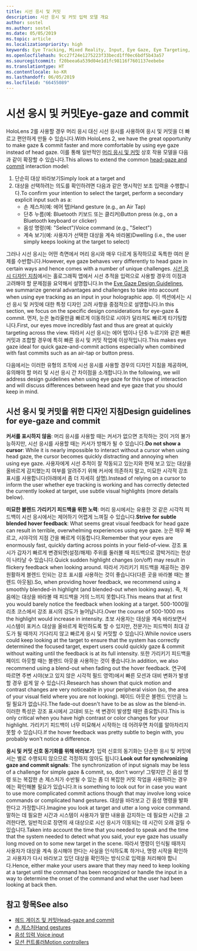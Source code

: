 ```yaml
---
title: 시선 응시 및 커밋
description: 시선 응시 및 커밋 입력 모델 개요
author: sostel
ms.author: sostel
ms.date: 05/05/2019
ms.topic: article
ms.localizationpriority: high
keywords: Eye Tracking, Mixed Reality, Input, Eye Gaze, Eye Targeting, HoloLens 2, Eye-based Selection
ms.openlocfilehash: 9cc27f24e1275223f33becd1ff0ec6bdf5b43a57
ms.sourcegitcommit: f20beea6a539d04e1d1fc98116f7601137eebebe
ms.translationtype: HT
ms.contentlocale: ko-KR
ms.lasthandoff: 06/05/2019
ms.locfileid: "66455089"
---
```

# <a name="eye-gaze-and-commit"></a><span data-ttu-id="e2e6c-104">시선 응시 및 커밋</span><span class="sxs-lookup"><span data-stu-id="e2e6c-104">Eye-gaze and commit</span></span>
<span data-ttu-id="e2e6c-105">HoloLens 2를 사용할 경우 머리 응시 대신 시선 응시를 사용하여 응시 및 커밋을 더 빠르고 편안하게 만들 수 있습니다.</span><span class="sxs-lookup"><span data-stu-id="e2e6c-105">With HoloLens 2, we have the great opportunity to make gaze & commit faster and more comfortable by using eye gaze instead of head gaze.</span></span> <span data-ttu-id="e2e6c-106">이를 통해 일반적인 [머리 응시 및 커밋](gaze-and-commit.md) 상호 작용 모델을 다음과 같이 확장할 수 있습니다.</span><span class="sxs-lookup"><span data-stu-id="e2e6c-106">This allows to extend the common [head-gaze and commit](gaze-and-commit.md) interaction model:</span></span> 
1. <span data-ttu-id="e2e6c-107">단순히 대상 바라보기</span><span class="sxs-lookup"><span data-stu-id="e2e6c-107">Simply look at a target and</span></span> 
2. <span data-ttu-id="e2e6c-108">대상을 선택하려는 의도를 확인하려면 다음과 같은 명시적인 보조 입력을 수행합니다.</span><span class="sxs-lookup"><span data-stu-id="e2e6c-108">To confirm your intention to select the target, perform a secondary explicit input such as a:</span></span>  
   - <span data-ttu-id="e2e6c-109">손 제스처(예: 에어 탭)</span><span class="sxs-lookup"><span data-stu-id="e2e6c-109">Hand gesture (e.g., an Air Tap)</span></span>
   - <span data-ttu-id="e2e6c-110">단추 누름(예: Bluetooth 키보드 또는 클리커)</span><span class="sxs-lookup"><span data-stu-id="e2e6c-110">Button press (e.g., on a Bluetooth keyboard or clicker)</span></span>
   - <span data-ttu-id="e2e6c-111">음성 명령(예: "Select")</span><span class="sxs-lookup"><span data-stu-id="e2e6c-111">Voice command (e.g., "Select")</span></span>
   - <span data-ttu-id="e2e6c-112">계속 보기(예: 사용자가 선택한 대상을 계속 바라봄)</span><span class="sxs-lookup"><span data-stu-id="e2e6c-112">Dwelling (i.e., the user simply keeps looking at the target to select)</span></span>

<span data-ttu-id="e2e6c-113">그러나 시선 응시는 어떤 측면에서 머리 응시와 매우 다르게 동작하므로 독특한 여러 문제를 수반합니다.</span><span class="sxs-lookup"><span data-stu-id="e2e6c-113">However, eye gaze behaves very differently to head gaze in certain ways and hence comes with a number of unique challenges.</span></span> <span data-ttu-id="e2e6c-114">[시선 응시 디자인 지침](eye-tracking.md)에서는 홀로그래픽 앱에서 시선 추적을 입력으로 사용할 경우의 이점과 고려해야 할 문제점을 요약해서 설명합니다.</span><span class="sxs-lookup"><span data-stu-id="e2e6c-114">In the [Eye Gaze Design Guidelines](eye-tracking.md), we summarize general advantages and challenges to take into account when using eye tracking as an input in your holographic app.</span></span> <span data-ttu-id="e2e6c-115">이 섹션에서는 시선 응시 및 커밋에 대한 특정 디자인 고려 사항을 중점적으로 설명합니다.</span><span class="sxs-lookup"><span data-stu-id="e2e6c-115">In this section, we focus on the specific design considerations for eye-gaze & commit.</span></span>
<span data-ttu-id="e2e6c-116">먼저, 눈은 놀라울만큼 빠르게 이동하므로 시야가 달라져도 빠르게 타기팅합니다.</span><span class="sxs-lookup"><span data-stu-id="e2e6c-116">First, our eyes move incredibly fast and thus are great at quickly targeting across the view.</span></span> <span data-ttu-id="e2e6c-117">따라서 시선 응시는 에어 탭이나 단추 누르기와 같은 빠른 커밋과 조합할 경우에 특히 빠른 응시 및 커밋 작업에 이상적입니다.</span><span class="sxs-lookup"><span data-stu-id="e2e6c-117">This makes eye gaze ideal for quick gaze-and-commit actions especially when combined with fast commits such as an air-tap or button press.</span></span>
   
<span data-ttu-id="e2e6c-118">다음에서는 이러한 유형의 조작에 시선 응시를 사용할 경우의 디자인 지침을 제공하며, 유의해야 할 머리 및 시선 응시 간 차이점을 소개합니다.</span><span class="sxs-lookup"><span data-stu-id="e2e6c-118">In the following, we will address design guidelines when using eye gaze for this type of interaction and will discuss differences between head and eye gaze that you should keep in mind.</span></span>

## <a name="design-guidelines-for-eye-gaze-and-commit"></a><span data-ttu-id="e2e6c-119">시선 응시 및 커밋을 위한 디자인 지침</span><span class="sxs-lookup"><span data-stu-id="e2e6c-119">Design guidelines for eye-gaze and commit</span></span>

<span data-ttu-id="e2e6c-120">**커서를 표시하지 않음**: 머리 응시를 사용할 때는 커서가 없으면 조작하는 것이 거의 불가능하지만, 시선 응시를 사용할 때는 커서가 방해가 될 수 있습니다.</span><span class="sxs-lookup"><span data-stu-id="e2e6c-120">**Do not show a cursor**: While it is nearly impossible to interact without a cursor when using head gaze, the cursor becomes quickly distracting and annoying when using eye gaze.</span></span> <span data-ttu-id="e2e6c-121">사용자에게 시선 추적이 잘 작동되고 있는지와 현재 보고 있는 대상을 올바르게 감지했는지 여부를 알려주기 위해 커서에 의존하지 말고, 미묘한 시각적 강조 표시를 사용합니다(아래에서 좀 더 자세히 설명).</span><span class="sxs-lookup"><span data-stu-id="e2e6c-121">Instead of relying on a cursor to inform the user whether eye tracking is working and has correctly detected the currently looked at target, use subtle visual highlights (more details below).</span></span>

<span data-ttu-id="e2e6c-122">**미묘한 블렌드 가리키기 피드백을 위한 노력**: 머리 응시에서는 유용한 것 같은 시각적 피드백이 시선 응시에서는 제어하기 어렵게 느껴질 수 있습니다.</span><span class="sxs-lookup"><span data-stu-id="e2e6c-122">**Strive for subtle blended hover feedback**: What seems great visual feedback for head gaze can result in terrible, overwhelming experiences using eye gaze.</span></span> <span data-ttu-id="e2e6c-123">눈은 매우 빠르고, 시야각의 지점 간을 빠르게 이동합니다.</span><span class="sxs-lookup"><span data-stu-id="e2e6c-123">Remember that your eyes are enormously fast, quickly darting across points in your field-of-view.</span></span> <span data-ttu-id="e2e6c-124">강조 표시가 갑자기 빠르게 변경되면(설정/해제) 주위를 둘러볼 때 피드백으로 깜박거리는 현상이 나타날 수 있습니다.</span><span class="sxs-lookup"><span data-stu-id="e2e6c-124">Quick sudden highlight changes (on/off) may result in flickery feedback when looking around.</span></span> <span data-ttu-id="e2e6c-125">따라서 가리키기 피드백을 제공하는 경우 원활하게 블렌드 인되는 강조 표시를 사용하는 것이 좋습니다(다른 곳을 바라볼 때는 블렌드 아웃됨).</span><span class="sxs-lookup"><span data-stu-id="e2e6c-125">So, when providing hover feedback, we recommend using a smoothly blended-in highlight (and blended-out when looking away).</span></span> <span data-ttu-id="e2e6c-126">즉, 처음에는 대상을 바라볼 때 피드백을 거의 느끼지 못합니다.</span><span class="sxs-lookup"><span data-stu-id="e2e6c-126">This means that at first you would barely notice the feedback when looking at a target.</span></span> <span data-ttu-id="e2e6c-127">500-1000밀리초 코스에서 강조 표시의 강도가 늘어납니다.</span><span class="sxs-lookup"><span data-stu-id="e2e6c-127">Over the course of 500-1000 ms the highlight would increase in intensity.</span></span> <span data-ttu-id="e2e6c-128">초보 사용자는 대상을 계속 바라보면서 시스템이 포커스 대상을 올바르게 확인하도록 할 수 있지만, 전문가는 피드백이 최대 강도가 될 때까지 기다리지 않고 빠르게 응시 및 커밋할 수 있습니다.</span><span class="sxs-lookup"><span data-stu-id="e2e6c-128">While novice users could keep looking at the target to ensure that the system has correctly determined the focused target, expert users could quickly gaze & commit without waiting until the feedback is at its full intensity.</span></span> <span data-ttu-id="e2e6c-129">또한 가리키기 피드백을 페이드 아웃할 때는 블렌드 아웃을 사용하는 것이 좋습니다.</span><span class="sxs-lookup"><span data-stu-id="e2e6c-129">In addition, we also recommend using a blend-out when fading out the hover feedback.</span></span> <span data-ttu-id="e2e6c-130">연구에 따르면 주변 시야(보고 있지 않은 시각적 필드 영역)에서 빠른 모션과 대비 변화가 발생할 경우 쉽게 알 수 있습니다.</span><span class="sxs-lookup"><span data-stu-id="e2e6c-130">Research has shown that quick motion and contrast changes are very noticeable in your peripheral vision (so, the area of your visual field where you are not looking).</span></span> <span data-ttu-id="e2e6c-131">페이드 아웃은 블렌드 인만큼 느릴 필요가 없습니다.</span><span class="sxs-lookup"><span data-stu-id="e2e6c-131">The fade-out doesn't have to be as slow as the blend-in.</span></span> <span data-ttu-id="e2e6c-132">이러한 특성은 강조 표시에서 고대비 또는 색 변경이 발생할 때만 중요합니다.</span><span class="sxs-lookup"><span data-stu-id="e2e6c-132">This is only critical when you have high contrast or color changes for your highlight.</span></span> <span data-ttu-id="e2e6c-133">가리키기 피드백이 너무 미묘해서 시작하는 데 어려우면 차이를 알아차리지 못할 수 있습니다.</span><span class="sxs-lookup"><span data-stu-id="e2e6c-133">If the hover feedback was pretty subtle to begin with, you probably won't notice a difference.</span></span>

<span data-ttu-id="e2e6c-134">**응시 및 커밋 신호 동기화를 위해 바라보기**: 입력 신호의 동기화는 단순한 응시 및 커밋에서는 별로 수행되지 않으므로 걱정하지 않아도 됩니다.</span><span class="sxs-lookup"><span data-stu-id="e2e6c-134">**Look out for synchronizing gaze and commit signals**: The synchronization of input signals may be less of a challenge for simple gaze & commit, so, don't worry!</span></span> <span data-ttu-id="e2e6c-135">그렇지만 긴 음성 명령 또는 복잡한 손 제스처가 수반될 수 있는 좀 더 복잡한 커밋 작업을 사용하려는 경우에는 확인해볼 필요가 있습니다.</span><span class="sxs-lookup"><span data-stu-id="e2e6c-135">It is something to look out for in case you want to use more complicated commit actions though that may involve long voice commands or complicated hand gestures.</span></span> <span data-ttu-id="e2e6c-136">대상을 바라보고 긴 음성 명령을 발화한다고 가정합니다.</span><span class="sxs-lookup"><span data-stu-id="e2e6c-136">Imagine you look at target and utter a long voice command.</span></span> <span data-ttu-id="e2e6c-137">말하는 데 필요한 시간과 시스템이 사용자가 말한 내용을 감지하는 데 필요한 시간을 고려한다면, 일반적으로 장면의 새 대상으로 시선 응시가 이동되는 데 시간이 오래 걸릴 수 있습니다.</span><span class="sxs-lookup"><span data-stu-id="e2e6c-137">Taken into account the time that you needed to speak and the time that the system needed to detect what you said, your eye gaze has usually long moved on to some new target in the scene.</span></span> <span data-ttu-id="e2e6c-138">따라서 명령이 인식될 때까지 사용자가 대상을 계속 응시해야 한다는 사실을 인식하도록 하거나, 명령 시작을 확인하고 사용자가 다시 바라보고 있던 대상을 확인하는 방식으로 입력을 처리해야 합니다.</span><span class="sxs-lookup"><span data-stu-id="e2e6c-138">Hence, either make your users aware that they may need to keep looking at a target until the command has been recognized or handle the input in a way to determine the onset of the command and what the user had been looking at back then.</span></span>

## <a name="see-also"></a><span data-ttu-id="e2e6c-139">참고 항목</span><span class="sxs-lookup"><span data-stu-id="e2e6c-139">See also</span></span>
* [<span data-ttu-id="e2e6c-140">헤드 게이즈 및 커밋</span><span class="sxs-lookup"><span data-stu-id="e2e6c-140">Head-gaze and commit</span></span>](gaze-and-commit.md)
* [<span data-ttu-id="e2e6c-141">손 제스처</span><span class="sxs-lookup"><span data-stu-id="e2e6c-141">Hand gestures</span></span>](gestures.md)
* [<span data-ttu-id="e2e6c-142">음성 입력 </span><span class="sxs-lookup"><span data-stu-id="e2e6c-142">Voice input</span></span>](voice-design.md)
* [<span data-ttu-id="e2e6c-143">모션 컨트롤러</span><span class="sxs-lookup"><span data-stu-id="e2e6c-143">Motion controllers</span></span>](motion-controllers.md)
